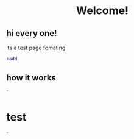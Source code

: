 
<div align="center">
<h1>Welcome!</h1>
</div>
<h2>hi every one!</h2>
<p>its a test page fomating</p>

````diff
+add
````
<h2>how it works</h2>	

`
<html>
<body>
<h1>test</h1>
`
